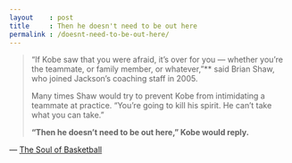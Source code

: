 ```yaml
---
layout    : post
title     : Then he doesn't need to be out here
permalink : /doesnt-need-to-be-out-here/
---
```


> “If Kobe saw that you were afraid, it’s over for you &mdash; whether you’re the teammate, or family member, or whatever,”** said Brian Shaw, who joined Jackson’s coaching staff in 2005.
> 
> Many times Shaw would try to prevent Kobe from intimidating a teammate at practice. “You’re going to kill his spirit. He can’t take what you can take.”
> 
> **“Then he doesn’t need to be out here,” Kobe would reply.**

&mdash; [The Soul of Basketball](https://www.goodreads.com/en/book/show/33413968)
